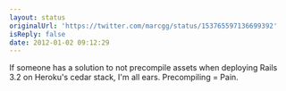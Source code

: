 ```yaml
---
layout: status
originalUrl: 'https://twitter.com/marcgg/status/153765597136699392'
isReply: false
date: 2012-01-02 09:12:29
---
```


If someone has a solution to not precompile assets when deploying Rails 3.2 on Heroku's cedar stack, I'm all ears. Precompiling = Pain.
